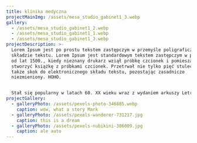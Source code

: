 ```yaml
---
title: klinika medyczna
projectMainImg: /assets/mesa_studio_gabinet1_3.webp
gallery:
  - /assets/mesa_studio_gabinet1_2.webp
  - /assets/mesa_studio_gabinet1_1.webp
  - /assets/mesa_studio_gabinet1_3.webp
projectDescription: >-
  Lorem Ipsum jest po prostu tekstem zastępczym w przemyśle poligraficznym i
  składzie tekstu. Lorem Ipsum jest standardowym tekstem zastępczym w przemyśle
  od lat 1500., kiedy nieznany drukarz wziął próbkę czcionek i pomieszał je, aby
  stworzyć książkę z próbkami czcionek. Przetrwał nie tylko pięć stuleci, ale
  także skok do elektronicznego składu tekstu, pozostając zasadniczo
  niezmieniony. HOHO.


  Stał się popularny w latach 60. XX wieku wraz z wydaniem arkuszy Letraset zawierających fragmenty Lorem Ipsum, a ostatnio z oprogramowaniem do składu komputerowego, takim jak Aldus PageMaker, zawierającym wersje Lorem Ipsum.
projectGallery:
  - galleryPhoto: /assets/pexels-photo-346885.webp
    caption: wow, what a story Mark
  - galleryPhoto: /assets/pexels-wanderer-731217.jpg
    caption: this is a dream
  - galleryPhoto: /assets/pexels-nubikini-386009.jpg
    caption: ale auto
---
```

